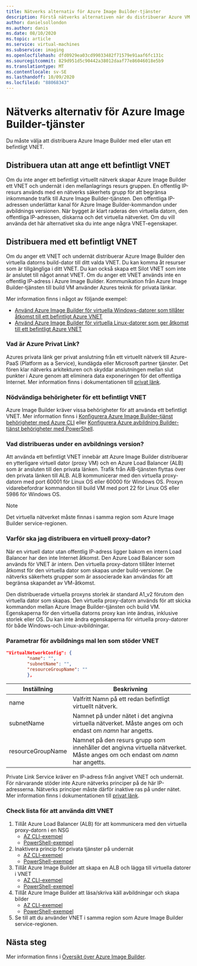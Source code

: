 ```yaml
---
title: Nätverks alternativ för Azure Image Builder-tjänster
description: Förstå nätverks alternativen när du distribuerar Azure VM Image Builder-tjänsten
author: danielsollondon
ms.author: danis
ms.date: 08/10/2020
ms.topic: article
ms.service: virtual-machines
ms.subservice: imaging
ms.openlocfilehash: dfd0929ea03cd99033482f71579e91aaf6fc131c
ms.sourcegitcommit: 829d951d5c90442a38012daaf77e86046018e5b9
ms.translationtype: MT
ms.contentlocale: sv-SE
ms.lasthandoff: 10/09/2020
ms.locfileid: "88068343"
---
```

# <a name="azure-image-builder-service-networking-options"></a>Nätverks alternativ för Azure Image Builder-tjänster

Du måste välja att distribuera Azure Image Builder med eller utan ett befintligt VNET.

## <a name="deploy-without-specifying-an-existing-vnet"></a>Distribuera utan att ange ett befintligt VNET

Om du inte anger ett befintligt virtuellt nätverk skapar Azure Image Builder ett VNET och undernät i den mellanlagrings resurs gruppen. En offentlig IP-resurs används med en nätverks säkerhets grupp för att begränsa inkommande trafik till Azure Image Builder-tjänsten. Den offentliga IP-adressen underlättar kanal för Azure Image Builder-kommandon under avbildnings versionen. När bygget är klart raderas den virtuella datorn, den offentliga IP-adressen, diskarna och det virtuella nätverket. Om du vill använda det här alternativet ska du inte ange några VNET-egenskaper.

## <a name="deploy-using-an-existing-vnet"></a>Distribuera med ett befintligt VNET

Om du anger ett VNET och undernät distribuerar Azure Image Builder den virtuella datorns build-dator till ditt valda VNET. Du kan komma åt resurser som är tillgängliga i ditt VNET. Du kan också skapa ett Silot VNET som inte är anslutet till något annat VNET. Om du anger ett VNET används inte en offentlig IP-adress i Azure Image Builder. Kommunikation från Azure Image Builder-tjänsten till build VM använder Azures teknik för privata länkar.

Mer information finns i något av följande exempel:

* [Använd Azure Image Builder för virtuella Windows-datorer som tillåter åtkomst till ett befintligt Azure VNET](../windows/image-builder-vnet.md)
* [Använd Azure Image Builder för virtuella Linux-datorer som ger åtkomst till ett befintligt Azure VNET](image-builder-vnet.md)

### <a name="what-is-azure-private-link"></a>Vad är Azure Privat Link?

Azures privata länk ger privat anslutning från ett virtuellt nätverk till Azure-PaaS (Platform as a Service), kundägda eller Microsoft partner tjänster. Det fören klar nätverks arkitekturen och skyddar anslutningen mellan slut punkter i Azure genom att eliminera data exponeringen för det offentliga Internet. Mer information finns i dokumentationen till [privat länk](https://docs.microsoft.com/azure/private-link).

### <a name="required-permissions-for-an-existing-vnet"></a>Nödvändiga behörigheter för ett befintligt VNET

Azure Image Builder kräver vissa behörigheter för att använda ett befintligt VNET. Mer information finns i [Konfigurera Azure Image Builder-tjänst behörigheter med Azure CLI](image-builder-permissions-cli.md) eller [Konfigurera Azure avbildning Builder-tjänst behörigheter med PowerShell](image-builder-permissions-powershell.md).

### <a name="what-is-deployed-during-an-image-build"></a>Vad distribueras under en avbildnings version?

Att använda ett befintligt VNET innebär att Azure Image Builder distribuerar en ytterligare virtuell dator (proxy VM) och en Azure Load Balancer (ALB) som är ansluten till den privata länken. Trafik från AIB-tjänsten flyttas över den privata länken till ALB. ALB kommunicerar med den virtuella proxy-datorn med port 60001 för Linux OS eller 60000 för Windows OS. Proxyn vidarebefordrar kommandon till build VM med port 22 för Linux OS eller 5986 för Windows OS.

> [!NOTE]
> Det virtuella nätverket måste finnas i samma region som Azure Image Builder service-regionen.
> 

### <a name="why-deploy-a-proxy-vm"></a>Varför ska jag distribuera en virtuell proxy-dator?

När en virtuell dator utan offentlig IP-adress ligger bakom en intern Load Balancer har den inte Internet åtkomst. Den Azure Load Balancer som används för VNET är intern. Den virtuella proxy-datorn tillåter Internet åtkomst för den virtuella dator som skapas under build-versioner. De nätverks säkerhets grupper som är associerade kan användas för att begränsa skapandet av VM-åtkomst.

Den distribuerade virtuella proxyns storlek är standard A1_v2 förutom den virtuella dator som skapas. Den virtuella proxy-datorn används för att skicka kommandon mellan Azure Image Builder-tjänsten och build VM. Egenskaperna för den virtuella datorns proxy kan inte ändras, inklusive storlek eller OS. Du kan inte ändra egenskaperna för virtuella proxy-datorer för både Windows-och Linux-avbildningar.

### <a name="image-template-parameters-to-support-vnet"></a>Parametrar för avbildnings mal len som stöder VNET
```json
"VirtualNetworkConfig": {
        "name": "",
        "subnetName": "",
        "resourceGroupName": ""
        },
```

| Inställning | Beskrivning |
|---------|---------|
| name | Valfritt Namn på ett redan befintligt virtuellt nätverk. |
| subnetName | Namnet på under nätet i det angivna virtuella nätverket. Måste anges om och endast om *namn* har angetts. |
| resourceGroupName | Namnet på den resurs grupp som innehåller det angivna virtuella nätverket. Måste anges om och endast om *namn* har angetts. |

Private Link Service kräver en IP-adress från angivet VNET och undernät. För närvarande stöder inte Azure nätverks principer på de här IP-adresserna. Nätverks principer måste därför inaktive ras på under nätet. Mer information finns i dokumentationen till [privat länk](https://docs.microsoft.com/azure/private-link).

### <a name="checklist-for-using-your-vnet"></a>Check lista för att använda ditt VNET

1. Tillåt Azure Load Balancer (ALB) för att kommunicera med den virtuella proxy-datorn i en NSG
    * [AZ CLI-exempel](image-builder-vnet.md#add-network-security-group-rule)
    * [PowerShell-exempel](../windows/image-builder-vnet.md#add-network-security-group-rule)
2. Inaktivera princip för privata tjänster på undernät
    * [AZ CLI-exempel](image-builder-vnet.md#disable-private-service-policy-on-subnet)
    * [PowerShell-exempel](../windows/image-builder-vnet.md#disable-private-service-policy-on-subnet)
3. Tillåt Azure Image Builder att skapa en ALB och lägga till virtuella datorer i VNET
    * [AZ CLI-exempel](image-builder-permissions-cli.md#existing-vnet-azure-role-example)
    * [PowerShell-exempel](image-builder-permissions-powershell.md#permission-to-customize-images-on-your-vnets)
4. Tillåt Azure Image Builder att läsa/skriva käll avbildningar och skapa bilder
    * [AZ CLI-exempel](image-builder-permissions-cli.md#custom-image-azure-role-example)
    * [PowerShell-exempel](image-builder-permissions-powershell.md#custom-image-azure-role-example)
5. Se till att du använder VNET i samma region som Azure Image Builder service-regionen.


## <a name="next-steps"></a>Nästa steg

Mer information finns i [Översikt över Azure Image Builder](image-builder-overview.md).